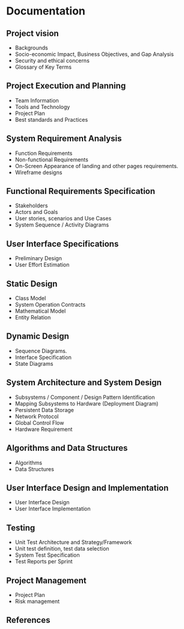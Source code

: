 # Documentation
## Project vision
* Backgrounds
* Socio-economic Impact, Business Objectives, and Gap Analysis
* Security and ethical concerns
* Glossary of Key Terms
## Project Execution and Planning
* Team Information
* Tools and Technology
* Project Plan
* Best standards and Practices
## System Requirement Analysis
* Function Requirements
* Non-functional Requirements
* On-Screen Appearance of landing and other pages requirements.
* Wireframe designs
## Functional Requirements Specification
* Stakeholders
* Actors and Goals
* User stories, scenarios and Use Cases
* System Sequence / Activity Diagrams
## User Interface Specifications
* Preliminary Design
* User Effort Estimation
## Static Design
* Class Model
* System Operation Contracts
* Mathematical Model
* Entity Relation
## Dynamic Design
* Sequence Diagrams.
* Interface Specification
* State Diagrams
## System Architecture and System Design
* Subsystems / Component / Design Pattern Identification
* Mapping Subsystems to Hardware (Deployment Diagram)
* Persistent Data Storage
* Network Protocol
* Global Control Flow
* Hardware Requirement
## Algorithms and Data Structures
* Algorithms
* Data Structures
## User Interface Design and Implementation
* User Interface Design
* User Interface Implementation
## Testing
* Unit Test Architecture and Strategy/Framework
* Unit test definition, test data selection
* System Test Specification
* Test Reports per Sprint
## Project Management
* Project Plan
* Risk management
## References
